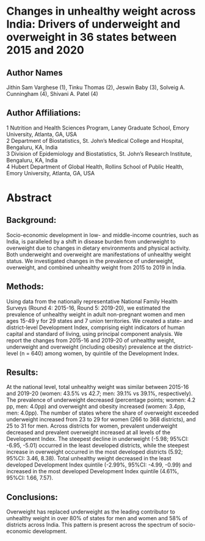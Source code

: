 # Changes in unhealthy weight across India: Drivers of underweight and overweight in 36 states between 2015 and 2020

## Author Names  
Jithin Sam Varghese (1), Tinku Thomas (2), Jeswin Baby (3), Solveig A. Cunningham (4), Shivani A. Patel (4)   

## Author Affiliations: 
1 Nutrition and Health Sciences Program, Laney Graduate School, Emory University, Atlanta, GA, USA   
2 Department of Biostatistics, St. John’s Medical College and Hospital, Bengaluru, KA, India    
3 Division of Epidemiology and Biostatistics, St. John’s Research Institute, Bengaluru, KA, India   
4 Hubert Department of Global Health, Rollins School of Public Health, Emory University, Atlanta, GA, USA     

# Abstract   

## Background: 
Socio-economic development in low- and middle-income countries, such as India, is paralleled by a shift in disease burden from underweight to overweight due to changes in dietary environments and physical activity. Both underweight and overweight are manifestations of unhealthy weight status. We investigated changes in the prevalence of underweight, overweight, and combined unhealthy weight from 2015 to 2019 in India.    

## Methods: 
Using data from the nationally representative National Family Health Surveys (Round 4: 2015-16, Round 5: 2019-20), we estimated the prevalence of unhealthy weight in adult non-pregnant women and men ages 15-49 y for 29 states and 7 union territories. We created a state- and district-level Development Index, comprising eight indicators of human capital and standard of living, using principal component analysis. We report the changes from 2015-16 and 2019-20 of unhealthy weight, underweight and overweight (including obesity) prevalence at the district-level (n = 640) among women, by quintile of the Development Index.    

## Results:   
At the national level, total unhealthy weight was similar between 2015-16 and 2019-20 (women: 43.5% vs 42.7; men: 39.1% vs 39.1%, respectively). The prevalence of underweight decreased (percentage points; women: 4.2 pp, men: 4.0pp) and overweight and obesity increased (women: 3.4pp, men: 4.0pp). The number of states where the share of overweight exceeded underweight increased from 23 to 29 for women (266 to 368 districts), and 25 to 31 for men. Across districts for women, prevalent underweight decreased and prevalent overweight increased at all levels of the Development Index. The steepest decline in underweight (-5.98; 95%CI: -6.95, -5.01) occurred in the least developed districts, while the steepest increase in overweight occurred in the most developed districts (5.92; 95%CI: 3.46, 8.38). Total unhealthy weight decreased in the least developed Development Index quintile (-2.99%, 95%CI: -4.99, -0.99) and increased in the most developed Development Index quintile (4.61%, 95%CI: 1.66, 7.57).     

## Conclusions:   
Overweight has replaced underweight as the leading contributor to unhealthy weight in over 80% of states for men and women and 58% of districts across India. This pattern is present across the spectrum of socio-economic development.     

